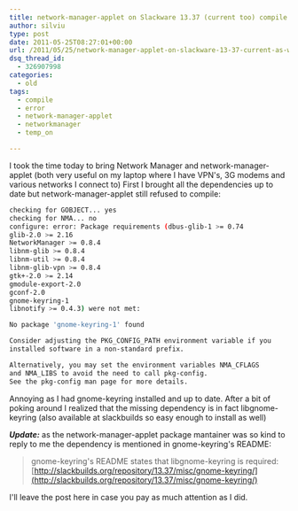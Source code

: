 ```yaml
---
title: network-manager-applet on Slackware 13.37 (current too) compile error
author: silviu
type: post
date: 2011-05-25T08:27:01+00:00
url: /2011/05/25/network-manager-applet-on-slackware-13-37-current-as-well/
dsq_thread_id:
  - 326907998
categories:
  - old
tags:
  - compile
  - error
  - network-manager-applet
  - networkmanager
  - temp_on

---
```

I took the time today to bring Network Manager and network-manager-applet (both very useful on my laptop where I have VPN's, 3G modems and various networks I connect to) First I brought all the dependencies up to date but network-manager-applet still refused to compile:

```bash
checking for GOBJECT... yes
checking for NMA... no
configure: error: Package requirements (dbus-glib-1 >= 0.74
glib-2.0 >= 2.16
NetworkManager >= 0.8.4
libnm-glib >= 0.8.4
libnm-util >= 0.8.4
libnm-glib-vpn >= 0.8.4
gtk+-2.0 >= 2.14
gmodule-export-2.0
gconf-2.0
gnome-keyring-1
libnotify >= 0.4.3) were not met:

No package 'gnome-keyring-1' found

Consider adjusting the PKG_CONFIG_PATH environment variable if you
installed software in a non-standard prefix.

Alternatively, you may set the environment variables NMA_CFLAGS
and NMA_LIBS to avoid the need to call pkg-config.
See the pkg-config man page for more details.
```

Annoying as I had gnome-keyring installed and up to date. After a bit of poking around I realized that the missing dependency is in fact libgnome-keyring (also available at slackbuilds so easy enough to install as well)

**_Update:_** as the network-manager-applet package mantainer was so kind to reply to me the dependency is mentioned in gnome-keyring's README:

> gnome-keyring's README states that libgnome-keyring is required:
> [http://slackbuilds.org/repository/13.37/misc/gnome-keyring/](http://slackbuilds.org/repository/13.37/misc/gnome-keyring/)

I'll leave the post here in case you pay as much attention as I did.